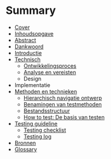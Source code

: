 # Summary

* [Cover](cover.jpg)
* [Inhoudsopgave](SUMMARY.md)
* [Abstract](README.md)
* [Dankwoord](Scriptie/Dankwoord.md)
* [Introductie](Scriptie/Doelstellingen.md)
* [Technisch](Scriptie/Technisch.md)
   * [Ontwikkelingsproces](Scriptie/Ontwikkelingsprocess.md)
   * [Analyse en vereisten](Scriptie/AnalyseVereisten.md)
   * Design
* Implementatie
* [Methoden en technieken](Scriptie/MethodenEnTechnieken.md)
   * [Hierarchisch navigatie ontwerp](Scriptie/HierarchischNavigatieOntwerp.md)
   * [Benamingen van testmethoden](Scriptie/BenamingenVanTestmethoden.md)
   * [Bestandsstructuur](Scriptie/Bestandsstructuur.md)
   * [How to test: De basis van testen](Scriptie/HowToTest.md)
* [Testing guideline](Scriptie/TestingGuideline.md)
   * [Testing checklist](Scriptie/TestingChecklist.md)
   * [Testing log](Scriptie/TestingLog.md)
* [Bronnen](Scriptie/Sources.md)
* [Glossary](GLOSSARY.md)

